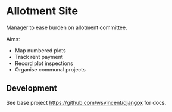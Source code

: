# Allotment Site

Manager to ease burden on allotment committee.

Aims:

- Map numbered plots
- Track rent payment
- Record plot inspections
- Organise communal projects

## Development

See base project https://github.com/wsvincent/djangox for docs.